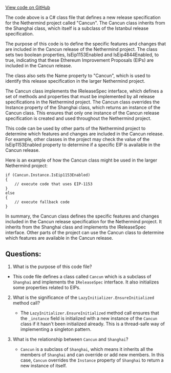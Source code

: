 [View code on GitHub](https://github.com/NethermindEth/nethermind/src/Nethermind/Nethermind.Specs/Forks/16_Cancun.cs)

The code above is a C# class file that defines a new release specification for the Nethermind project called "Cancun". The Cancun class inherits from the Shanghai class, which itself is a subclass of the Istanbul release specification. 

The purpose of this code is to define the specific features and changes that are included in the Cancun release of the Nethermind project. The class sets two boolean properties, IsEip1153Enabled and IsEip4844Enabled, to true, indicating that these Ethereum Improvement Proposals (EIPs) are included in the Cancun release. 

The class also sets the Name property to "Cancun", which is used to identify this release specification in the larger Nethermind project. 

The Cancun class implements the IReleaseSpec interface, which defines a set of methods and properties that must be implemented by all release specifications in the Nethermind project. The Cancun class overrides the Instance property of the Shanghai class, which returns an instance of the Cancun class. This ensures that only one instance of the Cancun release specification is created and used throughout the Nethermind project.

This code can be used by other parts of the Nethermind project to determine which features and changes are included in the Cancun release. For example, other classes in the project may check the value of the IsEip1153Enabled property to determine if a specific EIP is available in the Cancun release. 

Here is an example of how the Cancun class might be used in the larger Nethermind project:

```
if (Cancun.Instance.IsEip1153Enabled)
{
    // execute code that uses EIP-1153
}
else
{
    // execute fallback code
}
```

In summary, the Cancun class defines the specific features and changes included in the Cancun release specification for the Nethermind project. It inherits from the Shanghai class and implements the IReleaseSpec interface. Other parts of the project can use the Cancun class to determine which features are available in the Cancun release.
## Questions: 
 1. What is the purpose of this code file?
   - This code file defines a class called `Cancun` which is a subclass of `Shanghai` and implements the `IReleaseSpec` interface. It also initializes some properties related to EIPs.

2. What is the significance of the `LazyInitializer.EnsureInitialized` method call?
   - The `LazyInitializer.EnsureInitialized` method call ensures that the `_instance` field is initialized with a new instance of the `Cancun` class if it hasn't been initialized already. This is a thread-safe way of implementing a singleton pattern.

3. What is the relationship between `Cancun` and `Shanghai`?
   - `Cancun` is a subclass of `Shanghai`, which means it inherits all the members of `Shanghai` and can override or add new members. In this case, `Cancun` overrides the `Instance` property of `Shanghai` to return a new instance of itself.